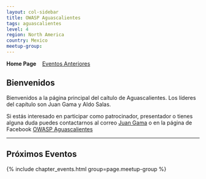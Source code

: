 ```yaml
---
layout: col-sidebar
title: OWASP Aguascalientes
tags: aguascalientes
level: 4
region: North America
country: Mexico
meetup-group: 
---
```


<strong>Home Page</strong>
&nbsp;&nbsp;&nbsp;[Eventos Anteriores](tab_eventos.md)

## Bienvenidos

Bienvenidos a la página principal del caítulo de Aguascalientes. Los líderes del capítulo son Juan Gama y Aldo Salas.

Si estás interesado en participar como patrocinador, presentador o
tienes alguna duda puedes contactarnos al correo [Juan Gama](mailto:juan.gama@owasp.org) o en la página de Facebook [OWASP Aguascalientes](https://www.facebook.com/OWASPAguascalientes/)

<hr/>

## Próximos Eventos

{% include chapter_events.html group=page.meetup-group %}
